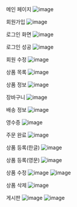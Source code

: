 메인 페이지
![image](https://github.com/user-attachments/assets/6d7413f0-8bc8-42d2-a8bc-89c428aa0c33)

회원가입
![image](https://github.com/user-attachments/assets/065dc468-be64-4685-bcf4-8de5edec92b1)

로그인 화면
![image](https://github.com/user-attachments/assets/af1bcbc0-feae-48c0-89d1-f3fc2d6a6ab6)

로그인 성공
![image](https://github.com/user-attachments/assets/2572bb5c-b5bd-4bc8-b48b-ac8a3bab54d3)

회원 수정
![image](https://github.com/user-attachments/assets/a155dd95-c49a-41f2-a286-98c71ae77051)

상품 목록
![image](https://github.com/user-attachments/assets/9aae0ae4-d6c0-4ff8-bfb9-a2c624ef445c)

상품 정보
![image](https://github.com/user-attachments/assets/0a1cf80f-f0dd-4863-8b63-42cfff61956b)

장바구니
![image](https://github.com/user-attachments/assets/33acd657-9c7a-4aef-9a54-9842a074daa2)

배송 정보
![image](https://github.com/user-attachments/assets/b4870460-5cea-4b8f-b562-676657cea51f)

영수증
![image](https://github.com/user-attachments/assets/09af2699-7729-457f-aa7d-81e8359ffff7)

주문 완료
![image](https://github.com/user-attachments/assets/4544fbf5-7e49-449c-acc4-61255273612c)

상품 등록(한글)
![image](https://github.com/user-attachments/assets/5fa1605f-db9f-4294-8ddd-30f824ab5b73)

상품 등록(영문)
![image](https://github.com/user-attachments/assets/cdfc9a85-ba68-4a5b-88c5-d4ba71ef588f)

상품 수정
![image](https://github.com/user-attachments/assets/cae28510-58e8-4989-9cea-75c37f070de0)
![image](https://github.com/user-attachments/assets/af28ac86-5685-4bf7-97d8-a26b6afdd007)

상품 삭제
![image](https://github.com/user-attachments/assets/d57816f9-b250-41a5-8d78-68ec64fd5d04)

게시판 
![image](https://github.com/user-attachments/assets/28e617b2-948e-47e2-9031-1d3c953fd75f)
![image](https://github.com/user-attachments/assets/a62a740d-44c1-4b9a-8dba-c8ee039dfd5e)


